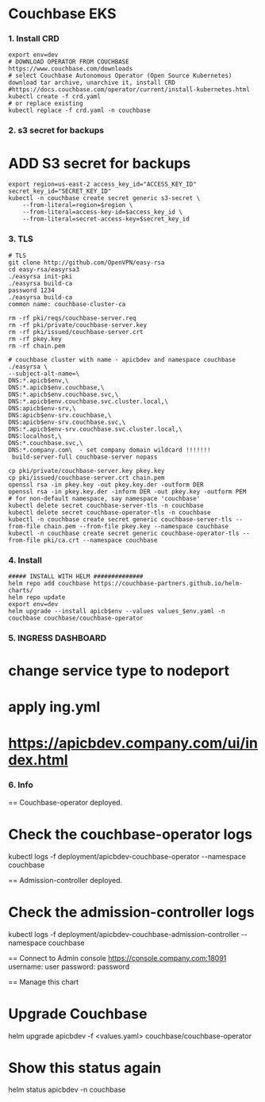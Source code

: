 # Couchbase EKS

### 1. Install CRD
```
export env=dev
# DOWNLOAD OPERATOR FROM COUCHBASE
https://www.couchbase.com/downloads
# select Couchbase Autonomous Operator (Open Source Kubernetes)
download tar archive, unarchive it, install CRD
#https://docs.couchbase.com/operator/current/install-kubernetes.html
kubectl create -f crd.yaml
# or replace existing
kubectl replace -f crd.yaml -n couchbase
```

### 2. s3 secret for backups
# ADD S3 secret for backups
```
export region=us-east-2 access_key_id="ACCESS_KEY_ID" secret_key_id="SECRET_KEY_ID"
kubectl -n couchbase create secret generic s3-secret \
    --from-literal=region=$region \
    --from-literal=access-key-id=$access_key_id \
    --from-literal=secret-access-key=$secret_key_id
```
### 3. TLS
```
# TLS
git clone http://github.com/OpenVPN/easy-rsa
cd easy-rsa/easyrsa3
./easyrsa init-pki
./easyrsa build-ca
password 1234
./easyrsa build-ca
common name: couchbase-cluster-ca

rm -rf pki/reqs/couchbase-server.req
rm -rf pki/private/couchbase-server.key
rm -rf pki/issued/couchbase-server.crt
rm -rf pkey.key
rm -rf chain.pem

# couchbase cluster with name - apicbdev and namespace couchbase
./easyrsa \
--subject-alt-name=\
DNS:*.apicb$env,\
DNS:*.apicb$env.couchbase,\
DNS:*.apicb$env.couchbase.svc,\
DNS:*.apicb$env.couchbase.svc.cluster.local,\
DNS:apicb$env-srv,\
DNS:apicb$env-srv.couchbase,\
DNS:apicb$env-srv.couchbase.svc,\
DNS:*.apicb$env-srv.couchbase.svc.cluster.local,\
DNS:localhost,\
DNS:*.couchbase.svc,\
DNS:*.company.com\  - set company domain wildcard !!!!!!!
 build-server-full couchbase-server nopass

cp pki/private/couchbase-server.key pkey.key
cp pki/issued/couchbase-server.crt chain.pem
openssl rsa -in pkey.key -out pkey.key.der -outform DER
openssl rsa -in pkey.key.der -inform DER -out pkey.key -outform PEM
# for non-default namespace, say namespace 'couchbase'
kubectl delete secret couchbase-server-tls -n couchbase
kubectl delete secret couchbase-operator-tls -n couchbase
kubectl -n couchbase create secret generic couchbase-server-tls --from-file chain.pem --from-file pkey.key --namespace couchbase
kubectl -n couchbase create secret generic couchbase-operator-tls --from-file pki/ca.crt --namespace couchbase
```

### 4. Install 
```
##### INSTALL WITH HELM ##############
helm repo add couchbase https://couchbase-partners.github.io/helm-charts/
helm repo update
export env=dev
helm upgrade --install apicb$env --values values_$env.yaml -n couchbase couchbase/couchbase-operator
```

### 5. INGRESS DASHBOARD
# change service type to nodeport
# apply ing.yml
# https://apicbdev.company.com/ui/index.html

### 6. Info
== Couchbase-operator deployed.
   # Check the couchbase-operator logs
   kubectl logs -f deployment/apicbdev-couchbase-operator  --namespace couchbase

== Admission-controller deployed.
   # Check the admission-controller logs
   kubectl logs -f deployment/apicbdev-couchbase-admission-controller --namespace couchbase

== Connect to Admin console
   https://console.company.com:18091
   username: user
   password: password

== Manage this chart
   # Upgrade Couchbase
   helm upgrade apicbdev -f <values.yaml> couchbase/couchbase-operator

   # Show this status again
   helm status apicbdev -n couchbase
```

